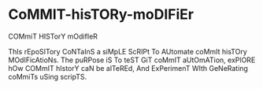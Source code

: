 # CoMMIT-hisTORy-moDIFiEr
COMmiT HISTorY mOdifIeR

ThIs rEpoSITory CoNTaInS a siMpLE ScRIPt To AUtomate coMmIt hisTOry MOdIFicAtioNs. The puRPose iS To teST GiT coMmIT aUtOmATion, exPlORE hOw COMmIT hIstorY caN be alTeREd, And ExPerimenT WIth GeNeRating coMmiTs uSing scripTS.
